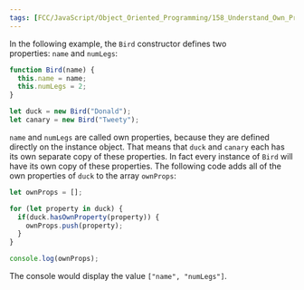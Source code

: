 ```yaml
---
tags: [FCC/JavaScript/Object_Oriented_Programming/158_Understand_Own_Properties]
---
```

In the following example, the `Bird` constructor defines two properties: `name` and `numLegs`:

```js
function Bird(name) {
  this.name = name;
  this.numLegs = 2;
}

let duck = new Bird("Donald");
let canary = new Bird("Tweety");
```

`name` and `numLegs` are called own properties, because they are defined directly on the instance object. That means that `duck` and `canary` each has its own separate copy of these properties. In fact every instance of `Bird` will have its own copy of these properties. The following code adds all of the own properties of `duck` to the array `ownProps`:

```js
let ownProps = [];

for (let property in duck) {
  if(duck.hasOwnProperty(property)) {
    ownProps.push(property);
  }
}

console.log(ownProps);
```

The console would display the value `["name", "numLegs"]`.

